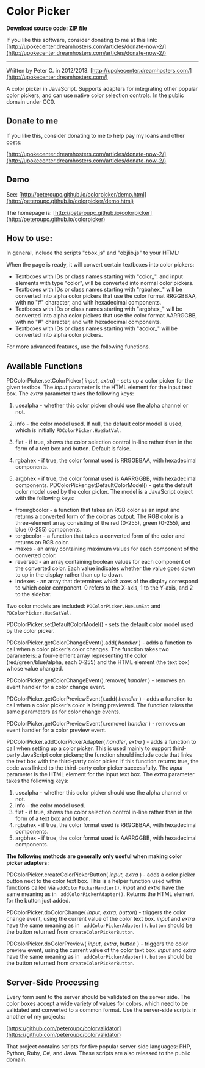 Color Picker
===========

**Download source code: [ZIP file](https://github.com/peteroupc/colorpicker/archive/master.zip)**

If you like this software, consider donating to me at this link: [http://upokecenter.dreamhosters.com/articles/donate-now-2/](http://upokecenter.dreamhosters.com/articles/donate-now-2/)

----

Written by Peter O. in 2012/2013. [http://upokecenter.dreamhosters.com/](http://upokecenter.dreamhosters.com/)

A color picker in JavaScript. Supports adapters for integrating other popular color pickers, and can use native color selection controls. In the public domain under CC0.

## Donate to me

If you like this, consider donating to me to help pay my loans and other costs:

[http://upokecenter.dreamhosters.com/articles/donate-now-2/](http://upokecenter.dreamhosters.com/articles/donate-now-2/)

## Demo

See: [http://peteroupc.github.io/colorpicker/demo.html](http://peteroupc.github.io/colorpicker/demo.html)

The homepage is: [http://peteroupc.github.io/colorpicker](http://peteroupc.github.io/colorpicker)

## How to use:

In general, include the scripts "cbox.js" and "objlib.js" to your HTML:

<script type="text/javascript" src="objlib.js"></script>
<script type="text/javascript" src="cbox.js"></script>

When the page is ready, it will convert certain textboxes into color pickers:

* Textboxes with IDs or class names starting with "color_". and input elements with type "color", will be converted into normal color pickers.
* Textboxes with IDs or class names starting with "rgbahex_" will be converted into alpha color pickers that use the color format RRGGBBAA, with no "#" character, and with hexadecimal components.
* Textboxes with IDs or class names starting with "argbhex_" will be converted into alpha color pickers that use the color format AARRGGBB, with no "#" character, and with hexadecimal components.
* Textboxes with IDs or class names starting with "acolor_" will be converted into alpha color pickers.

For more advanced features, use the following functions.

## Available Functions

PDColorPicker.setColorPicker( _input_, _extra_) - sets up a color picker for the given textbox. The
_input_ parameter is the HTML element for the input text box. The _extra_ parameter takes the following keys:

1. usealpha - whether this color picker should use the alpha channel or not.
2. info - the color model used. If null, the default color model is used, which is initially `PDColorPicker.HueSatVal`.
3. flat - if true, shows the color selection control in-line rather than in the form of a text box and button. Default is false.

4. rgbahex - if true, the color format used is RRGGBBAA, with hexadecimal components.
5. argbhex - if true, the color format used is AARRGGBB, with hexadecimal components.
PDColorPicker.getDefaultColorModel() - gets the default color model used by the color picker.
The model is a JavaScript object with the following keys:

* fromrgbcolor - a function that takes an RGB color as an input and returns a converted form
of the color as output. The RGB color is a three-element array consisting of the red (0-255), green (0-255), and blue (0-255) components.
* torgbcolor - a function that takes a converted form of the color and returns an RGB color.
* maxes - an array containing maximum values for each component of the converted color.
* reversed - an array containing boolean values for each component of the converted color. Each value indicates whether the value goes down to up in the display rather than up to down.
* indexes - an array that determines which axes of the display correspond to which color component. 0 refers to the X-axis, 1 to the Y-axis, and 2 to the sidebar.

Two color models are included: `PDColorPicker.HueLumSat` and `PDColorPicker.HueSatVal`.

PDColorPicker.setDefaultColorModel() - sets the default color model used by the color picker.

PDColorPicker.getColorChangeEvent().add( _handler_ ) - adds a function to call when a color picker's color changes. The function takes two parameters: a four-element array representing the color
(red/green/blue/alpha, each 0-255) and the HTML element (the text box) whose value changed.

PDColorPicker.getColorChangeEvent().remove( _handler_ ) - removes an event handler for a color change event.

PDColorPicker.getColorPreviewEvent().add( _handler_ ) - adds a function to call when a color picker's color is being previewed. The function takes the same parameters as for color change events.

PDColorPicker.getColorPreviewEvent().remove( _handler_ ) - removes an event handler for a color preview event.

PDColorPicker.addColorPickerAdapter( _handler_, _extra_ ) - adds a function to call when setting up a color picker. This is used mainly to support third-party JavaScript color pickers; the
function should include code that links the text box with the third-party color picker. If this function returns true, the code was linked to the third-party color picker
successfully. The _input_ parameter is the HTML element for the input text box. The _extra_ parameter takes the following keys:

1. usealpha - whether this color picker should use the alpha channel or not.
2. info - the color model used.
3. flat - if true, shows the color selection control in-line rather than in the form of a text box and button.
4. rgbahex - if true, the color format used is RRGGBBAA, with hexadecimal components.
5. argbhex - if true, the color format used is AARRGGBB, with hexadecimal components.

**The following methods are generally only useful when making color picker adapters:**

PDColorPicker.createColorPickerButton( _input_, _extra_ ) - adds a color picker button next to the color text box. This is a helper function used within functions called via `addColorPickerHandler()`.
_input_ and _extra_ have the same meaning as in ` addColorPickerAdapter()`. Returns the HTML element for the button just added.

PDColorPicker.doColorChange( _input_, _extra_, _button_) - triggers the color change event, using the current value of the color text box.
_input_ and _extra_ have the same meaning as in ` addColorPickerAdapter()`. `button` should be the button returned from `createColorPickerButton`.

PDColorPicker.doColorPreview( _input_, _extra_, _button_ ) - triggers the color preview event, using the current value of the color text box.
_input_ and _extra_ have the same meaning as in ` addColorPickerAdapter()`. `button` should be the button returned from `createColorPickerButton`.

## Server-Side Processing

Every form sent to the server should be validated on the server side. The color boxes accept a wide variety of values for
colors, which need to be validated and converted to a common format. Use the server-side scripts in another of my projects:

[https://github.com/peteroupc/colorvalidator](https://github.com/peteroupc/colorvalidator)

That project contains scripts for five popular server-side languages: PHP, Python, Ruby, C#, and Java. These scripts are
also released to the public domain.
